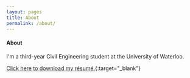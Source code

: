 ```yaml
---
layout: pages
title: About
permalink: /about/
---
```


#### About
I'm a third-year Civil Engineering student at the University of Waterloo. 

[Click here to download my résumé.](/siteResume.pdf){:target="_blank"}

<!-- Outside of school and the [unending job search](https://www.youtube.com/watch?v=UGzpqlSR0sQ){:target="_blank"}, I enjoy [cooking](/collage.png), playing a weird variety of video games, and adding random bits of HTML/&#8203;CSS/&#8203;JS to perfectly good website templates.
--!>
